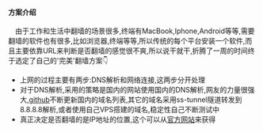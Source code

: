 #### 方案介绍
&emsp;由于工作和生活中翻墙的场景很多,终端有MacBook,Iphone,Android等等,需要翻墙的软件也有很多,比如浏览器,终端等等,所以传统的每个平台安装一个软件,而且主要依靠URL来判断是否翻墙的感觉很不爽,所以说干就干,折腾了一周的时间终于选定了自己的'完美'翻墙方案👇

* 上网的过程主要有两步:DNS解析和网络连接,这两步分开处理
* 对于DNS解析,采用的策略是国内的网站使用国内的DNS解析,网友的力量很强大,[github](https://github.com/felixonmars/dnsmasq-china-list)不断更新国内的域名列表,其它的域名采用ss-tunnel隧道转发到8.8.8.8解析,或者使用自己VPS搭建的域名,稳定性自己不断测试中
* 真正决定是否翻墙的是IP地址的位置,这个可以从[官方网站](http://ftp.apnic.net/apnic/stats/apnic/delegated-apnic-latest)来获得
